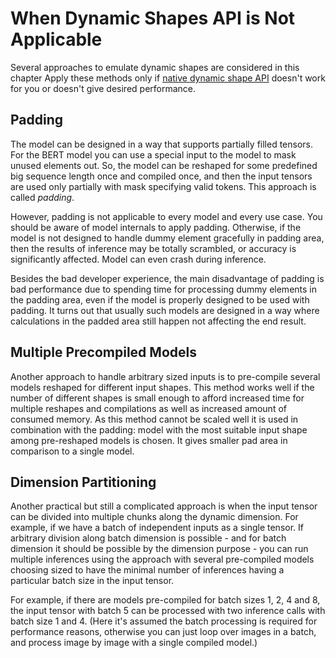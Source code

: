 # When Dynamic Shapes API is Not Applicable

Several approaches to emulate dynamic shapes are considered in this chapter
Apply these methods only if [native dynamic shape API](ov_dynamic_shapes.md) doesn't work for you or doesn't give desired performance.

## Padding

The model can be designed in a way that supports partially filled tensors.
For the BERT model you can use a special input to the model to mask unused elements out.
So, the model can be reshaped for some predefined big sequence length once and compiled once, and then the input tensors are used only partially with mask specifying valid tokens.
This approach is called *padding*.

However, padding is not applicable to every model and every use case.
You should be aware of model internals to apply padding. Otherwise, if the model is not designed to handle dummy element gracefully in padding area,
then the results of inference may be totally scrambled,
or accuracy is significantly affected.
Model can even crash during inference.

Besides the bad developer experience,
the main disadvantage of padding is bad performance due to spending time for processing dummy elements in the padding area,
even if the model is properly designed to be used with padding.
It turns out that usually such models are designed in a way where calculations in the padded area still happen not affecting the end result.

## Multiple Precompiled Models

Another approach to handle arbitrary sized inputs is to pre-compile several models reshaped for different input shapes.
This method works well if the number of different shapes is small enough to afford increased time for multiple reshapes and compilations
as well as increased amount of consumed memory.
As this method cannot be scaled well it is used in combination with the padding:
model with the most suitable input shape among pre-reshaped models is chosen.
It gives smaller pad area in comparison to a single model.

## Dimension Partitioning

Another practical but still a complicated approach is when the input tensor can be divided into multiple chunks along the dynamic dimension.
For example, if we have a batch of independent inputs as a single tensor.
If arbitrary division along batch dimension is possible - and for batch dimension it should be possible by the dimension purpose -
you can run multiple inferences using the approach with several pre-compiled models choosing sized to have the minimal number of inferences
having a particular batch size in the input tensor.

For example, if there are models pre-compiled for batch sizes 1, 2, 4 and 8,
the input tensor with batch 5 can be processed with two inference calls with batch size 1 and 4.
(Here it's assumed the batch processing is required for performance reasons, otherwise you can just loop over images in a batch,
and process image by image with a single compiled model.)
